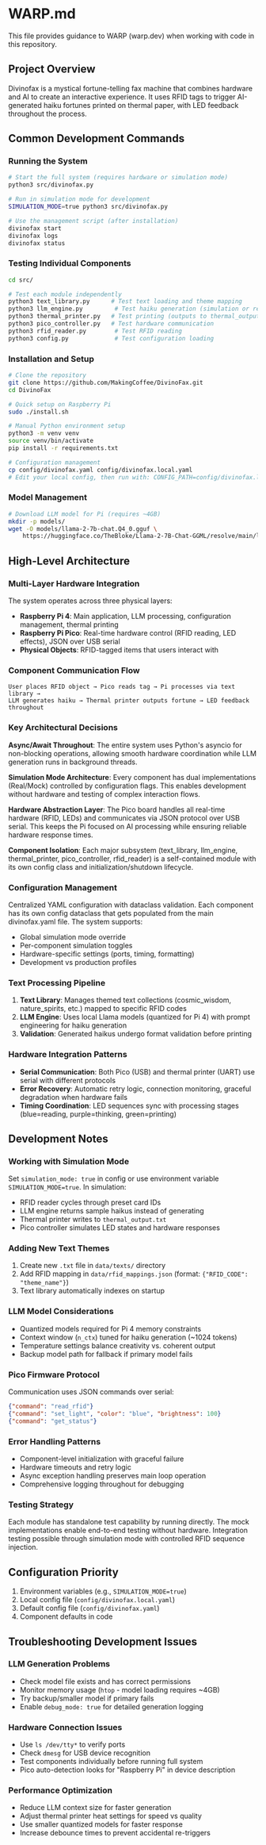 # WARP.md

This file provides guidance to WARP (warp.dev) when working with code in this repository.

## Project Overview

Divinofax is a mystical fortune-telling fax machine that combines hardware and AI to create an interactive experience. It uses RFID tags to trigger AI-generated haiku fortunes printed on thermal paper, with LED feedback throughout the process.

## Common Development Commands

### Running the System
```bash
# Start the full system (requires hardware or simulation mode)
python3 src/divinofax.py

# Run in simulation mode for development
SIMULATION_MODE=true python3 src/divinofax.py

# Use the management script (after installation)
divinofax start
divinofax logs
divinofax status
```

### Testing Individual Components
```bash
cd src/

# Test each module independently
python3 text_library.py      # Test text loading and theme mapping
python3 llm_engine.py         # Test haiku generation (simulation or real)
python3 thermal_printer.py   # Test printing (outputs to thermal_output.txt in sim mode)
python3 pico_controller.py   # Test hardware communication
python3 rfid_reader.py        # Test RFID reading
python3 config.py             # Test configuration loading
```

### Installation and Setup
```bash
# Clone the repository
git clone https://github.com/MakingCoffee/DivinoFax.git
cd DivinoFax

# Quick setup on Raspberry Pi
sudo ./install.sh

# Manual Python environment setup
python3 -m venv venv
source venv/bin/activate
pip install -r requirements.txt

# Configuration management
cp config/divinofax.yaml config/divinofax.local.yaml
# Edit your local config, then run with: CONFIG_PATH=config/divinofax.local.yaml python3 src/divinofax.py
```

### Model Management
```bash
# Download LLM model for Pi (requires ~4GB)
mkdir -p models/
wget -O models/llama-2-7b-chat.Q4_0.gguf \
    https://huggingface.co/TheBloke/Llama-2-7B-Chat-GGML/resolve/main/llama-2-7b-chat.q4_0.bin
```

## High-Level Architecture

### Multi-Layer Hardware Integration
The system operates across three physical layers:
- **Raspberry Pi 4**: Main application, LLM processing, configuration management, thermal printing
- **Raspberry Pi Pico**: Real-time hardware control (RFID reading, LED effects), JSON over USB serial
- **Physical Objects**: RFID-tagged items that users interact with

### Component Communication Flow
```
User places RFID object → Pico reads tag → Pi processes via text library → 
LLM generates haiku → Thermal printer outputs fortune → LED feedback throughout
```

### Key Architectural Decisions

**Async/Await Throughout**: The entire system uses Python's asyncio for non-blocking operations, allowing smooth hardware coordination while LLM generation runs in background threads.

**Simulation Mode Architecture**: Every component has dual implementations (Real/Mock) controlled by configuration flags. This enables development without hardware and testing of complex interaction flows.

**Hardware Abstraction Layer**: The Pico board handles all real-time hardware (RFID, LEDs) and communicates via JSON protocol over USB serial. This keeps the Pi focused on AI processing while ensuring reliable hardware response times.

**Component Isolation**: Each major subsystem (text_library, llm_engine, thermal_printer, pico_controller, rfid_reader) is a self-contained module with its own config class and initialization/shutdown lifecycle.

### Configuration Management
Centralized YAML configuration with dataclass validation. Each component has its own config dataclass that gets populated from the main divinofax.yaml file. The system supports:
- Global simulation mode override
- Per-component simulation toggles  
- Hardware-specific settings (ports, timing, formatting)
- Development vs production profiles

### Text Processing Pipeline
1. **Text Library**: Manages themed text collections (cosmic_wisdom, nature_spirits, etc.) mapped to specific RFID codes
2. **LLM Engine**: Uses local Llama models (quantized for Pi 4) with prompt engineering for haiku generation
3. **Validation**: Generated haikus undergo format validation before printing

### Hardware Integration Patterns
- **Serial Communication**: Both Pico (USB) and thermal printer (UART) use serial with different protocols
- **Error Recovery**: Automatic retry logic, connection monitoring, graceful degradation when hardware fails
- **Timing Coordination**: LED sequences sync with processing stages (blue=reading, purple=thinking, green=printing)

## Development Notes

### Working with Simulation Mode
Set `simulation_mode: true` in config or use environment variable `SIMULATION_MODE=true`. In simulation:
- RFID reader cycles through preset card IDs
- LLM engine returns sample haikus instead of generating
- Thermal printer writes to `thermal_output.txt`
- Pico controller simulates LED states and hardware responses

### Adding New Text Themes
1. Create new `.txt` file in `data/texts/` directory
2. Add RFID mapping in `data/rfid_mappings.json` (format: `{"RFID_CODE": "theme_name"}`)
3. Text library automatically indexes on startup

### LLM Model Considerations
- Quantized models required for Pi 4 memory constraints
- Context window (`n_ctx`) tuned for haiku generation (~1024 tokens)
- Temperature settings balance creativity vs. coherent output
- Backup model path for fallback if primary model fails

### Pico Firmware Protocol
Communication uses JSON commands over serial:
```json
{"command": "read_rfid"}
{"command": "set_light", "color": "blue", "brightness": 100}
{"command": "get_status"}
```

### Error Handling Patterns
- Component-level initialization with graceful failure
- Hardware timeouts and retry logic
- Async exception handling preserves main loop operation
- Comprehensive logging throughout for debugging

### Testing Strategy
Each module has standalone test capability by running directly. The mock implementations enable end-to-end testing without hardware. Integration testing possible through simulation mode with controlled RFID sequence injection.

## Configuration Priority
1. Environment variables (e.g., `SIMULATION_MODE=true`)
2. Local config file (`config/divinofax.local.yaml`)  
3. Default config file (`config/divinofax.yaml`)
4. Component defaults in code

## Troubleshooting Development Issues

### LLM Generation Problems
- Check model file exists and has correct permissions
- Monitor memory usage (`htop` - model loading requires ~4GB)
- Try backup/smaller model if primary fails
- Enable `debug_mode: true` for detailed generation logging

### Hardware Connection Issues
- Use `ls /dev/tty*` to verify ports
- Check `dmesg` for USB device recognition
- Test components individually before running full system
- Pico auto-detection looks for "Raspberry Pi" in device description

### Performance Optimization
- Reduce LLM context size for faster generation
- Adjust thermal printer heat settings for speed vs quality
- Use smaller quantized models for faster response
- Increase debounce times to prevent accidental re-triggers
